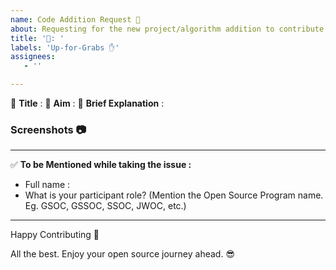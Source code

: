 ```yaml
---
name: Code Addition Request 📜
about: Requesting for the new project/algorithm addition to contribute in this repository.
title: '📃: '
labels: 'Up-for-Grabs ✋'
assignees:
   - ''

---
```


:red_circle: **Title** :
:red_circle: **Aim** :
:red_circle: **Brief Explanation** :


### Screenshots 📷
<!-- Write N/A if not available-->


***********************************************************************
:white_check_mark: **To be Mentioned while taking the issue :**
- Full name : 
- What is your participant role? (Mention the Open Source Program name. Eg. GSOC, GSSOC, SSOC, JWOC, etc.)

***********************************************************************
Happy Contributing 🚀 

All the best. Enjoy your open source journey ahead. 😎
